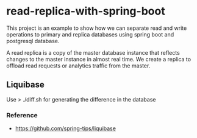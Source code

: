 # read-replica-with-spring-boot
This project is an example to show how we can separate read and write operations to primary and replica databases using spring boot and postgresql database.

A read replica is a copy of the master database instance that reflects changes to the master instance in almost real time. We create a replica to offload read requests or analytics traffic from the master.

## Liquibase
Use 
    >  ./diff.sh for generating the difference in the database

### Reference
 - https://github.com/spring-tips/liquibase